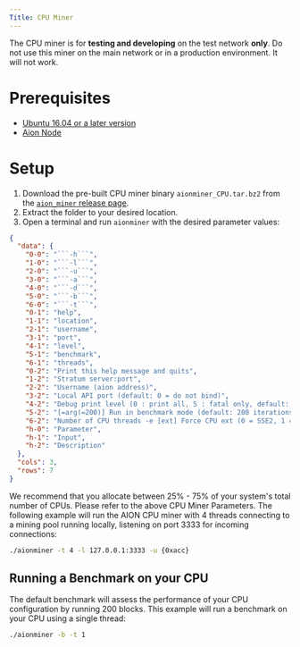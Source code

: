 ```yaml
---
Title: CPU Miner
---
```


The CPU miner is for **testing and developing** on the test network **only**. Do not use this miner on the main network or in a production environment. It will not work.

# Prerequisites

- [Ubuntu 16.04 or a later version](https://www.ubuntu.com/download/desktop)
- [Aion Node](https://docs.aion.network/docs/node-setup)

# Setup

1. Download the pre-built CPU miner binary `aionminer_CPU.tar.bz2` from the [`aion_miner` release page](https://github.com/aionnetwork/aion_miner/releases).
2. Extract the folder to your desired location.
3. Open a terminal and run `aionminer` with the desired parameter values:

```json
{
  "data": {
    "0-0": "```-h```",
    "1-0": "```-l```",
    "2-0": "```-u```",
    "3-0": "```-a```",
    "4-0": "```-d```",
    "5-0": "```-b```",
    "6-0": "```-t```",
    "0-1": "help",
    "1-1": "location",
    "2-1": "username",
    "3-1": "port",
    "4-1": "level",
    "5-1": "benchmark",
    "6-1": "threads",
    "0-2": "Print this help message and quits",
    "1-2": "Stratum server:port",
    "2-2": "Username (aion address)",
    "3-2": "Local API port (default: 0 = do not bind)",
    "4-2": "Debug print level (0 : print all, 5 : fatal only, default: 2)",
    "5-2": "[=arg(=200)] Run in benchmark mode (default: 200 iterations)",
    "6-2": "Number of CPU threads -e [ext] Force CPU ext (0 = SSE2, 1 = AVX, 2 = AVX2)",
    "h-0": "Parameter",
    "h-1": "Input",
    "h-2": "Description"
  },
  "cols": 3,
  "rows": 7
}
```

We recommend that you allocate between 25% - 75% of your system's total number of CPUs. Please refer to the above CPU Miner Parameters. The following example will run the AION CPU miner with 4 threads connecting to a mining pool running locally, listening on port 3333 for incoming connections:

```bash
./aionminer -t 4 -l 127.0.0.1:3333 -u {0xacc}
```

## Running a Benchmark on your CPU

The default benchmark will assess the performance of your CPU configuration by running 200 blocks. This example will run a benchmark on your CPU using a single thread:

```bash
./aionminer -b -t 1
```